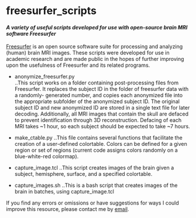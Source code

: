 # freesurfer_scripts
#### _A variety of useful scripts developed for use with open-source brain MRI software Freesurfer_

[Freesurfer](https://surfer.nmr.mgh.harvard.edu/) is an open source software suite for processing and analyzing (human) brain MRI images.  These scripts were developed for use in academic research and are made public in the hopes of further improving upon the usefulness of Freesurfer and its related programs.  

- anonymize_freesurfer.py  
..This script works on a folder containing post-processing files from Freesurfer.
 It replaces the subject ID in the folder of freesurfer data with a randomly-
 generated number, and copies each anonymized file into the appropriate subfolder 
 of the anonymized subject ID.  The original subject ID and new anonymized ID are 
 stored in a single text file for later decoding.  Additionally, all MRI images that
 contain the skull are defaced to prevent identification through 3D reconstruction.
 Defacing of each MRI takes ~1 hour, so each subject should be expected to take ~7 hours.

- make_ctable.py
..This file contains several functions that facilitate the creation of a user-defined colortable.  Colors can be defined for a given region or set of regions (current code assigns colors randomly on a blue-white-red colormap).  

- capture_image.tcl
..This script creates images of the brain given a subject, hemisphere, surface, and a specified colortable.

- capture_images.sh
..This is a bash script that creates images of the brain in batches, using capture_image.tcl

  

If you find any errors or omissions or have suggestions for ways I could improve this resource, please contact me by [email](maria-holl@nd.edu).